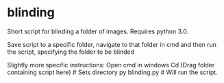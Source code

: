 # blinding
Short script for blinding a folder of images. Requires python 3.0.

Save script to a specific folder, navigate to that folder in cmd and then run the script, specifying the folder to be blinded

Slightly more specific instructions:
Open cmd in windows
Cd (Drag folder containing script here) # Sets directory
py blinding.py # Will run the script. 

